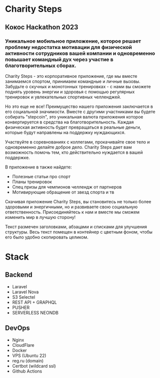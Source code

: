 # Charity Steps
## Кокос Hackathon 2023
### Уникальное мобильное приложение, которое решает проблему недостатка мотивации для физической активности сотрудников вашей компании и одновременно повышает командный дух через участие в благотворительных сборах.

Charity Steps - это корпоративное приложение, где мы вместе занимаемся спортом, принимаем командные и личные вызовы. Забудьте о скучных и монотонных тренировках - с нами вы сможете поднять уровень энергии и здоровья с помощью регулярных тренировок и увлекательных спортивных челленджей.

Но это еще не все! Преимущество нашего приложения заключается в его социальной значимости. Вместе с другими участниками вы будете собирать "stepcoin", это уникальная валюта приложения которое конвертируется в средства на благотворительность. Каждая физическая активность будет превращаться в реальные деньги, которые будут направлены на поддержку нуждающихся.

Участвуйте в соревнованиях с коллегами, прокачивайте свое тело и одновременно делайте доброе дело. Charity Steps дает вам возможность помочь тем, кто действительно нуждается в вашей поддержке.

В приложение в также найдете:

- Полезные статьи про спорт
- Планы тренировок
- Спец призы для чемпионов челлендж от партнеров
- Мотивирующие обращение от звезд спорта и тв

Скачивая приложение Charity Steps, вы становитесь не только более здоровыми и энергичными, но и развиваете свою социальную ответственность. Присоединяйтесь к нам и вместе мы сможем изменить мир в лучшую сторону!

Текст размечен заголовками, абзацами и списками для улучшения структуры. Весь текст помещен в контейнер с цветным фоном, чтобы его было удобно скопировать целиком.

# Stack

## Backend

- Laravel
- Laravel Nova
- S3 Selectel
- REST API + GRAPHQL
- PUSHER
- SERVERLESS NEONDB

## DevOps

- Nginx
- CloudFlare
- Docker
- VPS (Ubuntu 22)
- reg.ru (domain)
- Certbot (wildcard ssl)
- Github Actions